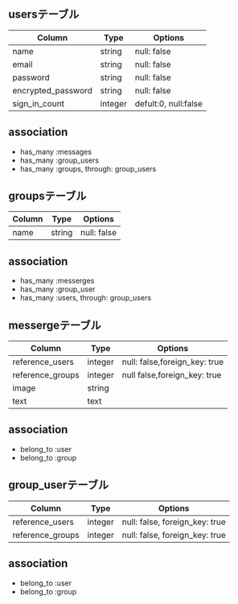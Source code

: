 ## usersテーブル
 |Column|Type|Options|
 |------|----|-------|
 |name|string|null: false|
 |email|string|null: false|
 |password|string|null: false|
 |encrypted_password|string|null: false|
 |sign_in_count|integer|defult:0, null:false|

## association
  - has_many :messages
  - has_many :group_users
  - has_many :groups, through: group_users

## groupsテーブル
 |Column|Type|Options|
 |------|----|-------|
 |name|string|null: false|

## association
  - has_many :messerges
  - has_many :group_user
  - has_many :users, through: group_users

## messergeテーブル
 |Column|Type|Options|
 |------|----|-------|
 |reference_users|integer|null: false,foreign_key: true|
 |reference_groups|integer|null false,foreign_key: true|
 |image|string|
 |text|text|

## association
  - belong_to :user
  - belong_to :group

## group_userテーブル
 |Column|Type|Options|
 |------|----|-------|
 |reference_users|integer|null: false, foreign_key: true|
 |reference_groups|integer|null: false, foreign_key: true|

## association
 - belong_to :user
 - belong_to :group

